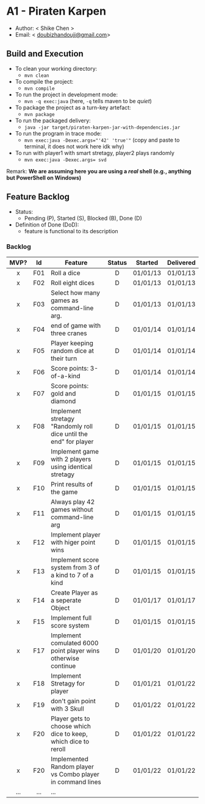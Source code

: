 # A1 - Piraten Karpen

  * Author: < Shike Chen >
  * Email: < doubizhandouji@gmail.com>

## Build and Execution

  * To clean your working directory:
    * `mvn clean`
  * To compile the project:
    * `mvn compile`
  * To run the project in development mode:
    * `mvn -q exec:java` (here, `-q` tells maven to be _quiet_)
  * To package the project as a turn-key artefact:
    * `mvn package`
  * To run the packaged delivery:
    * `java -jar target/piraten-karpen-jar-with-dependencies.jar`
  * To run the program in trace mode:
    * `mvn exec:java -Dexec.args="'42' 'true'"` (copy and paste to terminal, it does not work here idk why)
  * To run with player1 with smart stretagy, player2 plays randomly
    * `mvn exec:java -Dexec.args= svd`

Remark: **We are assuming here you are using a _real_ shell (e.g., anything but PowerShell on Windows)**

## Feature Backlog

 * Status: 
   * Pending (P), Started (S), Blocked (B), Done (D)
 * Definition of Done (DoD):
   * feature is functional to its description

### Backlog 

| MVP? | Id  | Feature  | Status  |  Started  | Delivered |
| :-:  |:-:  |---       | :-:     | :-:       | :-:       |
| x   | F01 | Roll a dice |  D | 01/01/13| 01/01/13 |
| x   | F02 | Roll eight dices  |  D | 01/01/13| 01/01/13 |
| x   | F03 | Select how many games as command-line arg.  |  D  | 01/01/13| 01/01/13 |
| x   | F04 | end of game with three cranes | D | 01/01/14| 01/01/14 |
| x   | F05 | Player keeping random dice at their turn | D | 01/01/14| 01/01/14 |
| x   | F06 | Score points: 3-of-a-kind | D | 01/01/14| 01/01/14 |
| x   | F07 | Score points: gold and diamond  | D  | 01/01/15| 01/01/15 |
| x   | F08 | Implement stretagy "Randomly roll dice until the end" for player  |D| 01/01/15| 01/01/15 |
| x   | F09 | Implement game with 2 players using identical stretagy  | D| 01/01/15| 01/01/15 |
| x   | F10 | Print results of the game | D | 01/01/15| 01/01/15 |
| x   | F11 | Always play 42 games without command-line arg | D | 01/01/15| 01/01/15 |
| x   | F12 | Implement player with higer point wins| D | 01/01/15| 01/01/15 |
| x   | F13 | Implement score system from 3 of a kind to 7 of a kind | D | 01/01/15| 01/01/15 |
| x   | F14 | Create Player as a seperate Object | D | 01/01/17| 01/01/17 |
| x   | F15 | Implement full score system| D | 01/01/15| 01/01/15 |
| x   | F17 | Implement comulated 6000 point player wins otherwise continue | D | 01/01/20| 01/01/20 |
| x   | F18 | Implement Stretagy for player | D | 01/01/21 | 01/01/22 |
| x   | F19 | don't gain point with 3 Skull | D | 01/01/22 | 01/01/22 |
| x   | F20 | Player gets to choose which dice to keep, which dice to reroll  | D | 01/01/22 | 01/01/22 |
| x   | F20 | Implemented Random player vs Combo player in command lines| D | 01/01/22 | 01/01/22 |
| ... | ... | ... |

